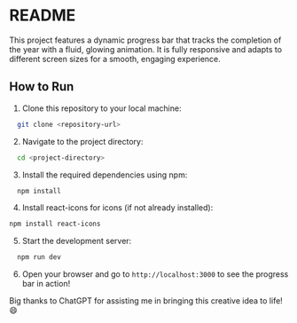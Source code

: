 # README

This project features a dynamic progress bar that tracks the completion of the year with a fluid, glowing animation. It is fully responsive and adapts to different screen sizes for a smooth, engaging experience.

## How to Run

1. Clone this repository to your local machine:
 ```bash
   git clone <repository-url>
```
2. Navigate to the project directory:
 ```bash
   cd <project-directory>
```
3. Install the required dependencies using npm:
 ```bash
   npm install
```
4. Install react-icons for icons (if not already installed):
 ```bash
npm install react-icons
```
5. Start the development server:
 ```bash
   npm run dev
```
6. Open your browser and go to `http://localhost:3000` to see the progress bar in action!

Big thanks to ChatGPT for assisting me in bringing this creative idea to life! 😄

